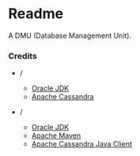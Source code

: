 # Readme
A DMU (Database Management Unit).

### Credits

- /
  - [Oracle JDK](https://docs.oracle.com/en/java/javase/17/)
  - [Apache Cassandra](https://cassandra.apache.org/)

- /
  - [Oracle JDK](https://docs.oracle.com/en/java/javase/21/)
  - [Apache Maven](https://maven.apache.org/)
  - [Apache Cassandra Java Client](https://github.com/apache/cassandra-java-driver)
